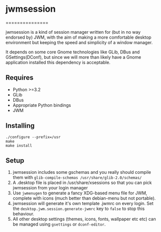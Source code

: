# jwmsession
===============

jwmsession is a kind of session manager written for (but in no way endorsed by) JWM, with the aim of making a more comfortable desktop environment but keeping the speed and simplicity of a window manager.

It depends on some core Gnome technologies like GLib, DBus and GSettings(DConf), but since we will more than likely have a Gnome application installed this dependency is acceptable.

Requires
--------

- Python >=3.2
- GLib
- DBus
- Appropriate Python bindings
- JWM

Installing
----------

```
./configure --prefix=/usr
make
make install
```

Setup
-----

1. jwmsession includes some gschemas and you really should compile them with `glib-compile-schemas /usr/share/glib-2.0/schemas/`
2. A .desktop file is placed in /usr/share/xsessions so that you can pick jwmsession from your login manager
3. Use `jwmenugen` to generate a fancy XDG-based menu file for JWM, complete with icons (much better than debian-menu but not portable).
4. jwmsession will generate it's own template .jwmrc on every login. Set the `desktop.jwm.session.generate-jwmrc` key to `false` to stop this behaviour.
5. All other desktop settings (themes, icons, fonts, wallpaper etc etc) can be managed using `gsettings` or `dconf-editor`.
